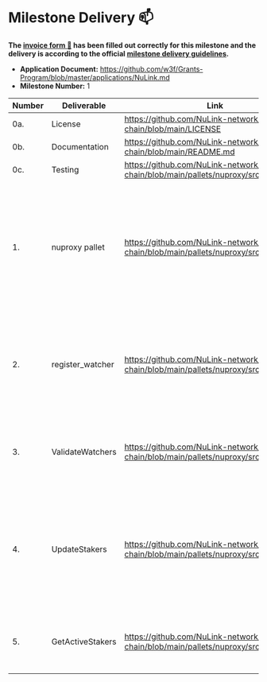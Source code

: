 # Milestone Delivery :mailbox:

**The [invoice form :pencil:](https://docs.google.com/forms/d/e/1FAIpQLSfmNYaoCgrxyhzgoKQ0ynQvnNRoTmgApz9NrMp-hd8mhIiO0A/viewform) has been filled out correctly for this milestone and the delivery is according to the official [milestone delivery guidelines](https://github.com/w3f/General-Grants-Program/blob/master/grants/milestone-deliverables-guidelines.md).**


* **Application Document:** https://github.com/w3f/Grants-Program/blob/master/applications/NuLink.md
* **Milestone Number:** 1




| Number | Deliverable | Link | Notes |
| ------------- | ------------- | ------------- |------------- |
| 0a. | License |https://github.com/NuLink-network/nulink-chain/blob/main/LICENSE | Apache License |
| 0b. | Documentation |https://github.com/NuLink-network/nulink-chain/blob/main/README.md| documentation |
| 0c. | Testing |https://github.com/NuLink-network/nulink-chain/blob/main/pallets/nuproxy/src/tests.rs| all tests |
| 1. | nuproxy pallet | https://github.com/NuLink-network/nulink-chain/blob/main/pallets/nuproxy/src/lib.rs | The nuproxy pallet is mostly used for retrieving the information of stakers and bonding workers from NuCypher contracts in Ethereum to the Polkadot parachain. |
| 2. | register_watcher | https://github.com/NuLink-network/nulink-chain/blob/main/pallets/nuproxy/src/lib.rs#L153| This function would record the public key of the watcher nodes and would be executed when the mirror pallet first deployed. |
| 3. | ValidateWatchers | https://github.com/NuLink-network/nulink-chain/blob/main/pallets/nuproxy/src/lib.rs#L171| This function would check if the signature in updating request is come from the watchers. |
| 4. | UpdateStakers | https://github.com/NuLink-network/nulink-chain/blob/main/pallets/nuproxy/src/lib.rs#L169| This function would provide the functionality of updating the information of current stakers and bonding workers of Ursulas network. |
| 5. | GetActiveStakers | https://github.com/NuLink-network/nulink-chain/blob/main/pallets/nuproxy/src/lib.rs#L289| This function would return a list of active stakers by random sampling. |

